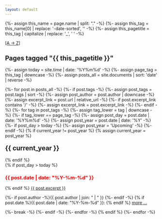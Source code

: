```yaml
---
layout: default
---
```


{%- assign this_name = page.name | split: "." -%}
{%- assign this_tag = this_name[0] | replace: '-date-sorted', '' -%}
{%- assign this_pagetitle = this_tag  | capitalize | replace: '_', ' ' -%}

<div id="listpage_headline_wrapper">
	<div id="listpage_sortmarker">
		<a href="{{this_tag}}-alpha-sorted.html">[A &rarr; Z]</a>
	</div>
	<div id="listpage_headline">
		<h2 class="page_title">Pages tagged "{{ this_pagetitle  }}"</h2>
	</div>
</div>

{%- assign today = site.time | date: '%Y%m%d' -%}
{%- assign page_tag = this_tag | downcase -%}
{%- assign posts_all = site.documents | sort: 'date' | reverse -%}

{%- for post in posts_all -%}
  {%- if post.tags -%}
    {%- assign post_tags = post.tags | sort -%}
    {%- assign post_author = post.author | downcase -%}
    {%- assign excerpt_link = post.url | relative_url -%}
    {%- if post.excerpt_link contains '/' -%}
      {%- assign excerpt_link = post.excerpt_link -%}
    {%- endif -%}
    {%- for tag in post_tags -%}
      {%- assign tag_lower = tag | downcase -%}
      {%- if tag_lower == page_tag -%}
        {%- assign post_day = post.date | date: '%Y%m%d' -%}
        {%- assign post_year = post.date | date: '%Y' -%}
        {%- if post_day > today -%}
          {%- assign post_year = 'Upcoming' -%}
        {%- endif -%}
        {% if current_year != post_year %}
          {% assign current_year = post_year %}
<h2 id="y{{post.date | date: "%Y"}}" style="margin-top: 20px;">{{ current_year }}</h2>
        {% endif %}
<div class="excerpt">
        {% if post_day > today %}
  <h3 style="color: red">{{ post.date | date: "%Y-%m-%d" }}</h3>
        {% endif %}
<a href="{{ excerpt_link }}">{{ post.excerpt }}</a>
  <p class="footnote">
      {%- if post.author -%}{{ post.author | join: " | " }}&nbsp;{%- endif -%}
      {% if post.date %}{{ post.date | date: "%Y-%m-%d" }}: {% endif %}
      <a href="{{ excerpt_link }}">more ...</a>
  </p>
</div>
        {%- break -%}
      {%- endif -%}
    {%- endfor -%}
  {% endif %}
{%- endfor -%}
